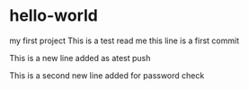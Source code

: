 # hello-world
my first project
This is a test read me
this line is a first commit

This is a new line added as atest push

This is a second new line added for password check

